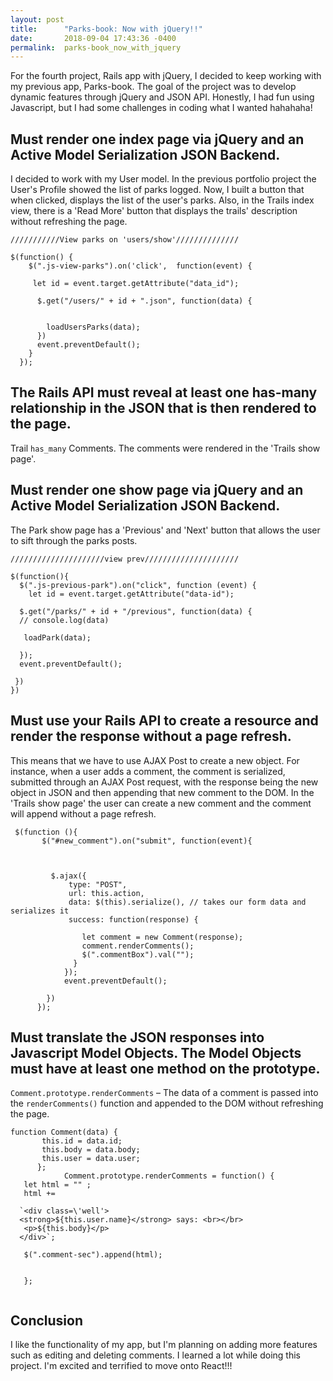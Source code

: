 ```yaml
---
layout: post
title:      "Parks-book: Now with jQuery!!"
date:       2018-09-04 17:43:36 -0400
permalink:  parks-book_now_with_jquery
---
```



For the fourth project, Rails app with jQuery, I decided to keep working with my previous app, Parks-book. The goal of the project was to develop dynamic features through jQuery and JSON API. Honestly, I had fun using Javascript, but I had some challenges in coding what I wanted hahahaha!



##  Must render one index page via jQuery and an Active Model Serialization JSON Backend.

 I decided to work with my User model. In the previous portfolio project the User's Profile showed the list of parks       logged. Now, I built a button that when clicked, displays the list of the user's parks. Also, in the Trails index view, there is a   'Read More' button that displays the trails' description without refreshing the page. 
 
```
///////////View parks on 'users/show'//////////////

$(function() {
    $(".js-view-parks").on('click',  function(event) {
      
     let id = event.target.getAttribute("data_id");
   
      $.get("/users/" + id + ".json", function(data) {
       
        
        loadUsersParks(data);
      })
      event.preventDefault();
    }
  });
```
   
	 

## The Rails API must reveal at least one has-many relationship in the JSON that is then rendered to the page.

Trail `has_many` Comments. The comments were rendered in the 'Trails show page'.
   
        


## Must render one show page via jQuery and an Active Model Serialization JSON Backend. 

The  Park show page has a 'Previous' and 'Next' button that allows the user to sift through the parks posts.

```
/////////////////////view prev/////////////////////

$(function(){
  $(".js-previous-park").on("click", function (event) {
    let id = event.target.getAttribute("data-id");
      
  $.get("/parks/" + id + "/previous", function(data) {
  // console.log(data)
    
   loadPark(data);
   
  });
  event.preventDefault();
  
 })
})
```



## Must use your Rails API to create a resource and render the response without a page refresh.


This means that we have to use AJAX Post to create a new object. For instance, when a user adds a comment, the comment is serialized, submitted through an AJAX Post request, with the response being the new object in JSON and then appending that new comment to the DOM. In the 'Trails show page' the user can create a new comment and the comment will append without a page refresh.

```
 $(function (){
       $("#new_comment").on("submit", function(event){
      
       
        
         $.ajax({
             type: "POST",
             url: this.action,
             data: $(this).serialize(), // takes our form data and serializes it
             success: function(response) {
      
                let comment = new Comment(response);
                comment.renderComments();
                $(".commentBox").val("");
              }
            });
            event.preventDefault();
            
        })
      });
```

## Must translate the JSON responses into Javascript Model Objects. The Model Objects must have at least one method on the prototype. 

`Comment.prototype.renderComments` – The data of a comment is passed into the `renderComments()` function and appended to the DOM without refreshing the page.  

```
function Comment(data) {
       this.id = data.id;
       this.body = data.body;
       this.user = data.user;
      };
			Comment.prototype.renderComments = function() {
   let html = "" ;
   html += 

  `<div class=\'well'>
  <strong>${this.user.name}</strong> says: <br></br>
   <p>${this.body}</p>
  </div>`;
 
   $(".comment-sec").append(html);

   
   };
			
```

	

## Conclusion

I like the functionality of my app, but I'm planning on adding more features such as editing and deleting comments. I learned a lot while doing this project. I'm excited and terrified to move onto React!!!
